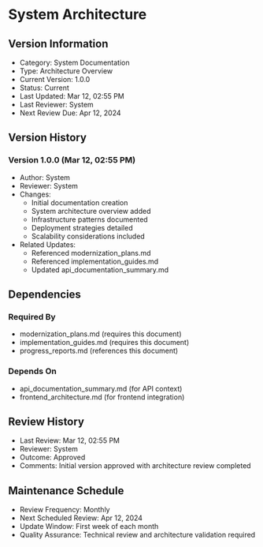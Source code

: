 # System Architecture

## Version Information
- Category: System Documentation
- Type: Architecture Overview
- Current Version: 1.0.0
- Status: Current
- Last Updated: Mar 12, 02:55 PM
- Last Reviewer: System
- Next Review Due: Apr 12, 2024

## Version History
### Version 1.0.0 (Mar 12, 02:55 PM)
- Author: System
- Reviewer: System
- Changes:
  - Initial documentation creation
  - System architecture overview added
  - Infrastructure patterns documented
  - Deployment strategies detailed
  - Scalability considerations included
- Related Updates:
  - Referenced modernization_plans.md
  - Referenced implementation_guides.md
  - Updated api_documentation_summary.md

## Dependencies
### Required By
- modernization_plans.md (requires this document)
- implementation_guides.md (requires this document)
- progress_reports.md (references this document)

### Depends On
- api_documentation_summary.md (for API context)
- frontend_architecture.md (for frontend integration)

## Review History
- Last Review: Mar 12, 02:55 PM
- Reviewer: System
- Outcome: Approved
- Comments: Initial version approved with architecture review completed

## Maintenance Schedule
- Review Frequency: Monthly
- Next Scheduled Review: Apr 12, 2024
- Update Window: First week of each month
- Quality Assurance: Technical review and architecture validation required 